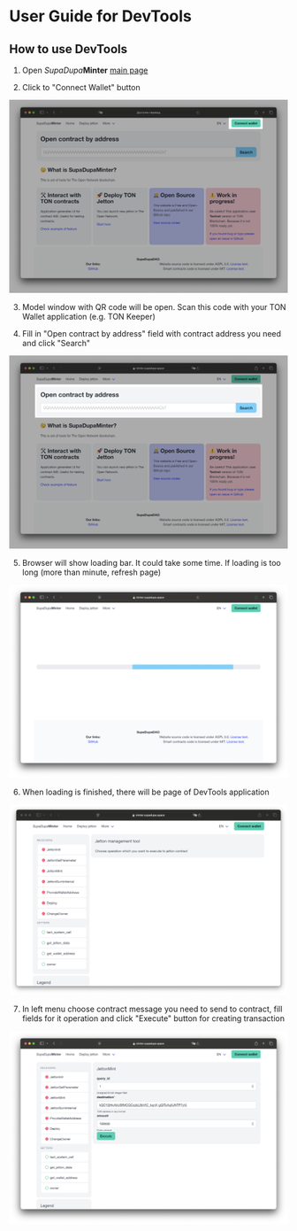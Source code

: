 # User Guide for DevTools

## How to use DevTools

1. Open <i>SupaDupa</i><b>Minter</b> [main page](https://minter.supadupa.space)

2. Click to "Connect Wallet" button

![Main Page](UserGuide_ConnectWalletButton.png)

3. Model window with QR code will be open. Scan this code with your TON Wallet application (e.g. TON Keeper)

4. Fill in "Open contract by address" field with contract address you need and click "Search"

![Main Page](UserGuide_MainPage.png)

5. Browser will show loading bar. It could take some time. If loading is too long (more than minute, refresh page)

![Main Page](UserGuide_Loading.png)

6. When loading is finished, there will be page of DevTools application

![Main Page](UserGuide_DevToolsInterface.png)

7. In left menu choose contract message you need to send to contract, fill fields for it operation and click "Execute" button for creating transaction

![Main Page](UserGuide_DevToolsForm.png)
